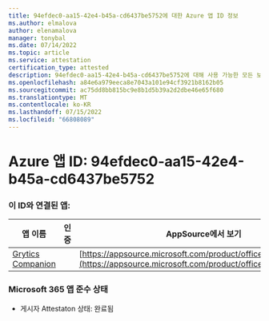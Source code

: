 ```yaml
---
title: 94efdec0-aa15-42e4-b45a-cd6437be5752에 대한 Azure 앱 ID 정보
ms.author: elmalova
author: elenamalova
manager: tonybal
ms.date: 07/14/2022
ms.topic: article
ms.service: attestation
certification_type: attested
description: 94efdec0-aa15-42e4-b45a-cd6437be5752에 대해 사용 가능한 모든 보안 및 규정 준수 정보입니다.
ms.openlocfilehash: a84e6a979eeca8e7043a101e94cf3921b8162b05
ms.sourcegitcommit: ac75dd8bb815bc9e8b1d5b39a2d2dbe46e65f680
ms.translationtype: MT
ms.contentlocale: ko-KR
ms.lasthandoff: 07/15/2022
ms.locfileid: "66808089"
---
```

# <a name="azure-app-id-94efdec0-aa15-42e4-b45a-cd6437be5752"></a>Azure 앱 ID: 94efdec0-aa15-42e4-b45a-cd6437be5752


### <a name="apps-associated-with-this-id"></a>이 ID와 연결된 앱:
| **앱 이름** | **인증** | **AppSource에서 보기** |
|--------------|---------------|-----------------------|
| [Grytics Companion](../forward/WA200004217.md) |  | [https://appsource.microsoft.com/product/office/WA200004217](https://appsource.microsoft.com/product/office/WA200004217) |

### <a name="microsoft-365-app-compliance-status"></a>Microsoft 365 앱 준수 상태
- 게시자 Attestaton 상태: 완료됨
